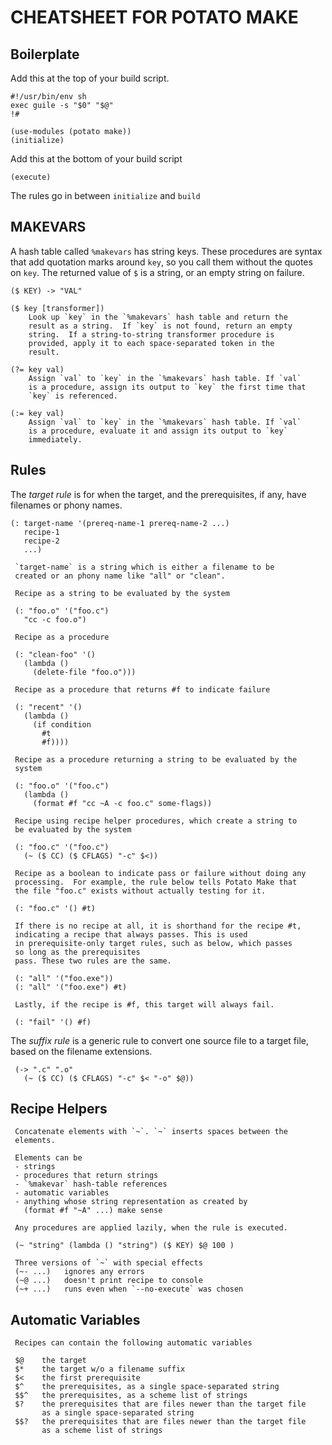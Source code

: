 # CHEATSHEET FOR POTATO MAKE

## Boilerplate

Add this at the top of your build script.

    #!/usr/bin/env sh
    exec guile -s "$0" "$@"
    !#

    (use-modules (potato make))
    (initialize)

Add this at the bottom of your build script

    (execute)

The rules go in between `initialize` and `build`

## MAKEVARS

A hash table called `%makevars` has string keys. These procedures
are syntax that add quotation marks around `key`, so you call them without the quotes on
`key`. The returned value of `$` is a string, or an empty string on failure.

    ($ KEY) -> "VAL"

    ($ key [transformer])
        Look up `key` in the `%makevars` hash table and return the
        result as a string.  If `key` is not found, return an empty
        string.  If a string-to-string transformer procedure is
        provided, apply it to each space-separated token in the
        result.

    (?= key val)
        Assign `val` to `key` in the `%makevars` hash table. If `val`
        is a procedure, assign its output to `key` the first time that
        `key` is referenced.

    (:= key val)
        Assign `val` to `key` in the `%makevars` hash table. If `val`
        is a procedure, evaluate it and assign its output to `key`
        immediately.

## Rules

The *target rule* is for when the target, and the prerequisites, if any,
have filenames or phony names.

    (: target-name '(prereq-name-1 prereq-name-2 ...)
       recipe-1
       recipe-2
       ...)

     `target-name` is a string which is either a filename to be
     created or an phony name like "all" or "clean".

     Recipe as a string to be evaluated by the system

     (: "foo.o" '("foo.c")
       "cc -c foo.o")

     Recipe as a procedure

     (: "clean-foo" '()
       (lambda ()
         (delete-file "foo.o")))

     Recipe as a procedure that returns #f to indicate failure

     (: "recent" '()
       (lambda ()
         (if condition
           #t
           #f))))

     Recipe as a procedure returning a string to be evaluated by the
     system

     (: "foo.o" '("foo.c")
       (lambda ()
         (format #f "cc ~A -c foo.c" some-flags))

     Recipe using recipe helper procedures, which create a string to
     be evaluated by the system

     (: "foo.c" '("foo.c")
       (~ ($ CC) ($ CFLAGS) "-c" $<))

     Recipe as a boolean to indicate pass or failure without doing any
     processing.  For example, the rule below tells Potato Make that
     the file "foo.c" exists without actually testing for it.
     
     (: "foo.c" '() #t)

     If there is no recipe at all, it is shorthand for the recipe #t,
     indicating a recipe that always passes. This is used
     in prerequisite-only target rules, such as below, which passes
     so long as the prerequisites
     pass. These two rules are the same.

     (: "all" '("foo.exe"))
     (: "all" '("foo.exe") #t)
     
     Lastly, if the recipe is #f, this target will always fail.
     
     (: "fail" '() #f)

The *suffix rule* is a generic rule to convert one source file to a
target file, based on the filename extensions.

     (-> ".c" ".o"
       (~ ($ CC) ($ CFLAGS) "-c" $< "-o" $@))

## Recipe Helpers

     Concatenate elements with `~`. `~` inserts spaces between the
     elements.

     Elements can be
     - strings
     - procedures that return strings
     - `%makevar` hash-table references
     - automatic variables
     - anything whose string representation as created by
       (format #f "~A" ...) make sense

     Any procedures are applied lazily, when the rule is executed.

     (~ "string" (lambda () "string") ($ KEY) $@ 100 )

     Three versions of `~` with special effects
     (~- ...)   ignores any errors
     (~@ ...)   doesn't print recipe to console
     (~+ ...)   runs even when `--no-execute` was chosen

## Automatic Variables

     Recipes can contain the following automatic variables

     $@    the target
     $*    the target w/o a filename suffix
     $<    the first prerequisite
     $^    the prerequisites, as a single space-separated string
     $$^   the prerequisites, as a scheme list of strings
     $?    the prerequisites that are files newer than the target file
           as a single space-separated string
     $$?   the prerequisites that are files newer than the target file
           as a scheme list of strings
